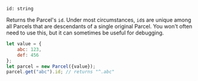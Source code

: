 ```flow
id: string
```

Returns the Parcel's `id`. Under most circumstances, `id`s are unique among all Parcels that are descendants of a single original Parcel. You won't often need to use this, but it can sometimes be useful for debugging.

```js
let value = {
    abc: 123,
    def: 456
};
let parcel = new Parcel({value});
parcel.get("abc").id; // returns "^.abc"
```
